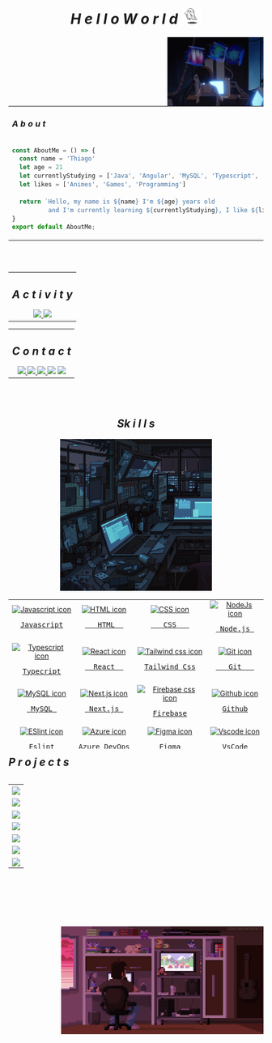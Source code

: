 <!-- ========= HEADER ========== -->

<!--profile-->
<h1 align="center">
  <i>H e l l o  W o r l d </i>
  <img src=".github/workflows/ghost.gif" alt="Pixel art ghost gif" width="40px" >
</h1>

<div align="center">
<img align="right" src=".github/workflows/lain.gif" alt="Shinoa Seraph of the End gif"  width="190px"/>
  
  <table width="80%">
    <tr>
      <td>
        <h3>
          <i>A b o u t</i>
        </h3>
        
  ```js
  
  const AboutMe = () => {
    const name = 'Thiago'
    let age = 21
    let currentlyStudying = ['Java', 'Angular', 'MySQL', 'Typescript', 'English']
    let likes = ['Animes', 'Games', 'Programming']
  
    return `Hello, my name is ${name} I'm ${age} years old 
            and I'm currently learning ${currentlyStudying}, I like ${likes}`
  }
  export default AboutMe;
  ``` 
  </td>
  </tr>
  </table>
  
</div>




</br></br>

<!-- ========= CONTACT and ACTIVITY ========== -->
<table align="center" width="100%">
  <tr>
    <td>
      <h2 align="center">
        <i>A c t i v i t y</i>
      </h2>
      <div align="center">
        <a href="https://github.com/ythiago03">
        <img height="150em" src="https://github-readme-stats.vercel.app/api?username=ythiago03&show_icons=true&theme=tokyonight&include_all_commits=true&count_private=true"/>
        <img height="150em" src="https://github-readme-stats.vercel.app/api/top-langs/?username=ythiago03&layout=compact&langs_count=7&theme=tokyonight"/>
      </div>
    </td>  
  </tr>
</table>
<table align="center" width="100%">
  <tr>
    <td align="center">
      <h2><i>C o n t a c t</i></h2>
      <div align="center" >
        <a href="https://ythiago03-links.netlify.app/" target="_blank" >
          <img src="https://img.shields.io/badge/linktree-1de9b6?style=for-the-badge&logo=linktree&logoColor=white" target="_blank">
        </a> 
        <a href="mailto:ythiagohcfidencio@gmail.com" >
          <img src="https://img.shields.io/badge/Gmail-D14836?style=for-the-badge&logo=gmail&logoColor=white" target="_blank">
        </a>
        <a href="https://www.linkedin.com/in/thiago-fid%C3%AAncio-a24578224/" target="_blank" >
          <img src="https://img.shields.io/badge/-LinkedIn-%230077B5?style=for-the-badge&logo=linkedin&logoColor=white" target="_blank">
        </a> 
        <a href="https://codepen.io/Ythiago03" target="_blank" ><img src="https://img.shields.io/badge/Codepen-000000?style=for-the-badge&logo=codepen&logoColor=white" target="_blank"></a> 
        <a href="https://www.instagram.com/ythiago03/" >
          <img src="https://img.shields.io/badge/Instagram-%23E4405F.svg?style=for-the-badge&logo=Instagram&logoColor=white" target="_blank">
        </a>
      </div>
    </td>
  </tr>
</table>
</br></br>
          
<!-- ========= STACK ========== -->

<h2 align="center">
  <i>Sk i l l s</i>
</h2>

<div align="center">
  <img src=".github/workflows/pc-gif.gif" width="300px" />

  <table align="right" height="295px">
    <tr>
      <td align="center">
        <a href="https://developer.mozilla.org/en-US/docs/Web/JavaScript">
          <img src="https://cdn.jsdelivr.net/gh/devicons/devicon/icons/javascript/javascript-original.svg" width="65px" alt="Javascript icon"/>
          </br>
          <pre>Javascript</pre>
        </a>
      </td>
      <td align="center">
        <a href="https://developer.mozilla.org/en-US/docs/Web/HTML">
            <img src="https://cdn.jsdelivr.net/gh/devicons/devicon/icons/html5/html5-plain.svg" width="65px" alt="HTML icon"/>
            </br>
            <pre>   HTML  </pre>
        </a>  
      </td>
      <td align="center">
        <a href="https://developer.mozilla.org/en-US/docs/Web/CSS">
            <img src="https://cdn.jsdelivr.net/gh/devicons/devicon/icons/css3/css3-plain.svg" width="65px" alt="CSS icon"/>
            </br>
            <pre>   CSS   </pre>
        </a> 
      </td>
      <td align="center">
        <a href="https://nodejs.org/en/docs/guides">
            <img src="https://cdn.jsdelivr.net/gh/devicons/devicon/icons/nodejs/nodejs-original.svg" width="65px" alt="NodeJs icon"/>
            </br>
            <pre> Node.js </pre>
        </a> 
      </td>
    </tr>
    <tr>
      <td align="center">
        <a href="https://www.typescriptlang.org/docs/">
          <img src="https://cdn.jsdelivr.net/gh/devicons/devicon/icons/typescript/typescript-original.svg" width="65px" alt="Typescript icon"/>
          </br>
          <pre>Typecript</pre>
        </a>
      </td>
      <td align="center">
        <a href="https://react.dev/blog/2023/03/16/introducing-react-dev">
          <img src="https://cdn.jsdelivr.net/gh/devicons/devicon/icons/react/react-original.svg" width="65px" alt="React icon"/>
          </br>
          <pre>  React  </pre>
        </a>
      </td>
      <td align="center">
        <a href="https://v2.tailwindcss.com/docs">
          <img src="https://cdn.jsdelivr.net/gh/devicons/devicon/icons/tailwindcss/tailwindcss-original.svg" width="65px" alt="Tailwind css icon"/>
          </br>
          <pre>Tailwind Css</pre>
        </a>
      </td>
      <td align="center">
        <a href="https://git-scm.com/doc">
          <img src="https://cdn.jsdelivr.net/gh/devicons/devicon/icons/git/git-original.svg" width="65px" alt="Git icon"/>
          </br>
          <pre>   Git   </pre>
        </a>
      </td>
    </tr>
    <tr>
      <td align="center">
        <a href="https://dev.mysql.com/doc/">
          <img src="https://cdn.jsdelivr.net/gh/devicons/devicon/icons/mysql/mysql-original.svg" width="65px" alt="MySQL icon"/>
          </br>
          <pre> MySQL </pre>
        </a>  
      </td>
      <td align="center">
        <a href="https://nextjs.org/docs">
          <img src="https://cdn.jsdelivr.net/gh/devicons/devicon/icons/nextjs/nextjs-original.svg" width="65px" alt="Next.js icon"/>
          </br>
          <pre> Next.js </pre>
        </a>
      </td>
      <td align="center">
        <a href="https://firebase.google.com/docs/guides?hl=pt-br">
          <img src="https://cdn.jsdelivr.net/gh/devicons/devicon/icons/firebase/firebase-plain.svg" width="65px" alt="Firebase css icon"/>
          </br>
          <pre>Firebase</pre>
        </a>
      </td>
      <td align="center">
        <a href="https://docs.github.com/en">
          <img src="https://cdn.jsdelivr.net/gh/devicons/devicon/icons/github/github-original.svg" width="65px" alt="Github icon"/>
          </br>
          <pre>Github</pre>
        </a>  
      </td>
    </tr>
    <tr>
      <td align="center">
        <a href="https://eslint.org/docs/latest/">
          <img src="https://cdn.jsdelivr.net/gh/devicons/devicon/icons/eslint/eslint-original.svg" width="65px" alt="ESlint icon"/>
          </br>
          <pre>Eslint</pre>
        </a>  
      </td>
      <td align="center">
        <a href="https://learn.microsoft.com/en-us/azure/devops/?view=azure-devops">
          <img src="https://cdn.jsdelivr.net/gh/devicons/devicon/icons/azure/azure-original.svg" width="65px" alt="Azure icon"/>
          </br>
          <pre>Azure DevOps</pre>
        </a>  
      </td>
      <td align="center">
        <a href="https://help.figma.com/hc/en-us/categories/360002051613-Get-started">
          <img src="https://cdn.jsdelivr.net/gh/devicons/devicon/icons/figma/figma-original.svg" width="65px" alt="Figma icon"/>
          </br>
          <pre> Figma </pre>
        </a>
      </td>
      <td align="center">
        <a href="https://code.visualstudio.com/docs/introvideos/basics">
          <img src="https://cdn.jsdelivr.net/gh/devicons/devicon/icons/vscode/vscode-original.svg" width="65px" alt="Vscode icon"/>
          </br>
          <pre> VsCode </pre>
        </a>
      </td>
    </tr>
  </table>
  </br></br></br></br>
</div>

</br></br></br></br>

<!-- ========= PROJECTS ========== -->

<h2 align="left">
  <i>P r o j e c t s</i>
</h2>

<table align="left"  height="267px">
  <tr>
    <td>
      <a href="https://github.com/ythiago03/purpleframe" target="_blank">
        <img align="center" src="https://github-readme-stats.vercel.app/api/pin/?username=ythiago03&repo=purpleframe&theme=tokyonight">
      </a>
    </td>
  </tr>
  <tr>
    <td>
      <a href="https://github.com/ythiago03/ythiago03-porfolio" target="_blank">
        <img align="center" src="https://github-readme-stats.vercel.app/api/pin/?username=ythiago03&repo=ythiago03-porfolio&theme=tokyonight">
      </a>
    </td>
  </tr>
  <tr>
    <td>
      <a href="https://github.com/ythiago03/Homzy-Landingpage" target="_blank">
        <img align="center" src="https://github-readme-stats.vercel.app/api/pin/?username=ythiago03&repo=Homzy-Landingpage&theme=tokyonight">
      </a>
    </td>
  </tr>
  <tr>
    <td>
      <a href="https://github.com/ythiago03/weather-app" target="_blank">
        <img align="center" src="https://github-readme-stats.vercel.app/api/pin/?username=ythiago03&repo=weather-app&theme=tokyonight">
      </a>
    </td>
  </tr>
  <tr>
    <td>
      <a href="https://github.com/ythiago03/Pokedex-with-axios" target="_blank">
        <img align="center" src="https://github-readme-stats.vercel.app/api/pin/?username=ythiago03&repo=Pokedex-with-axios&theme=tokyonight">
      </a>
    </td>
  </tr>
  <tr>
    <td>
      <a href="https://github.com/ythiago03/movie-app" target="_blank">
        <img align="center" src="https://github-readme-stats.vercel.app/api/pin/?username=ythiago03&repo=movie-app&theme=tokyonight">
      </a>
    </td>
  </tr>
  <tr>
    <td>
      <a href="https://github.com/ythiago03/Atombank" target="_blank">
        <img align="center" src="https://github-readme-stats.vercel.app/api/pin/?username=ythiago03&repo=Atombank&theme=tokyonight">
      </a>
    </td>
  </tr>
</table>
<img align="right" src=".github/workflows/work-gif.gif" alt="Pixel art work gif"  width="400px"/>
</br></br>


